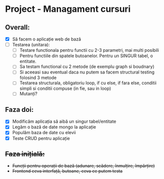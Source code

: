 # Project - Managament cursuri
## Overall:
- [x] Să facem o aplicație web de bază
- [ ] Testarea (unitara):
  - [ ] Testare functionala pentru functii cu 2-3 parametri, mai multi posibili
  - [ ] Pentru functiile din spatele butoanelor. Pentru un SINGUR tabel, o entitate.
  - [ ] Sa testam functional cu 2 metode (de exemplu graph si boudnary)
  - [ ] Si aceeasi sau eventual daca nu putem sa facem structural testing folosind 3 metode
  - [ ] Testarea structurala, obligatoriu loop, if cu else, if fara else, conditii simpli si conditii compuse (in fie, sau in loop)
  - [ ] Mutanți?
    
## Faza doi:
- [x] Modificăm aplicația să aibă un singur tabel/entitate
- [x] Legăm o bază de date mongo la aplicație
- [x] Populăm baza de date cu elevii
- [x] Teste CRUD pentru aplicație

## ~~Faza inițială:~~
- ~~Funcții pentru operații de bază (adunare, scădere, înmulțire, împărțire)~~
- ~~Frontend ceva interfață, butoane, ceva ce putem testa~~
